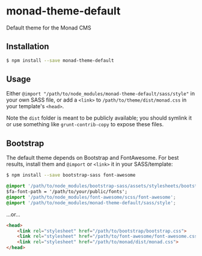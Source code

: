 # monad-theme-default
Default theme for the Monad CMS

## Installation
```sh
$ npm install --save monad-theme-default
```

## Usage
Either `@import "/path/to/node_modules/monad-theme-default/sass/style"` in your own SASS file, or add a `<link>` to
`/path/to/theme/dist/monad.css` in your template's `<head>`.

Note the `dist` folder is meant to be publicly available; you should symlink it
or use something like `grunt-contrib-copy` to expose these files.

## Bootstrap
The default theme depends on Bootstrap and FontAwesome. For best results,
install them and `@import` or `<link>` it in your SASS/template:

```sh
$ npm install --save bootstrap-sass font-awesome
```

```css
@import '/path/to/node_modules/bootstrap-sass/assets/stylesheets/bootstrap';
$fa-font-path = '/path/to/your/public/fonts';
@import '/path/to/node_modules/font-awesome/scss/font-awesome';
@import '/path/to/node_modules/monad-theme-default/sass/style';
```

...or...

```html
<head>
    <link rel="stylesheet" href="/path/to/bootstrap/bootstrap.css">
    <link rel="stylesheet" href="/path/to/font-awesome/font-awesome.css">
    <link rel="stylesheet" href="/path/to/monad/dist/monad.css">
</head>

```

